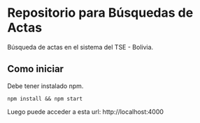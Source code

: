 # Repositorio para Búsquedas de Actas
Búsqueda de actas en el sistema del TSE - Bolivia.

Como iniciar
-----

Debe tener instalado npm.

```
npm install && npm start
```

Luego puede acceder a esta url: http://localhost:4000